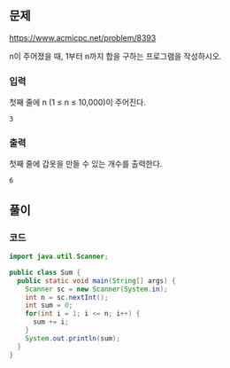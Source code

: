## 문제
[https://www.acmicpc.net/problem/8393
](https://www.acmicpc.net/problem/8393)

n이 주어졌을 때, 1부터 n까지 합을 구하는 프로그램을 작성하시오.

### 입력
첫째 줄에 n (1 ≤ n ≤ 10,000)이 주어진다.
```
3
```
### 출력
첫째 줄에 갑옷을 만들 수 있는 개수를 출력한다.

```
6
```
## 풀이



### 코드

```java
import java.util.Scanner;

public class Sum {
  public static void main(String[] args) {
    Scanner sc = new Scanner(System.in);
    int n = sc.nextInt();
    int sum = 0;
    for(int i = 1; i <= n; i++) {
      sum += i;
    }
    System.out.println(sum);
  }
}

```
